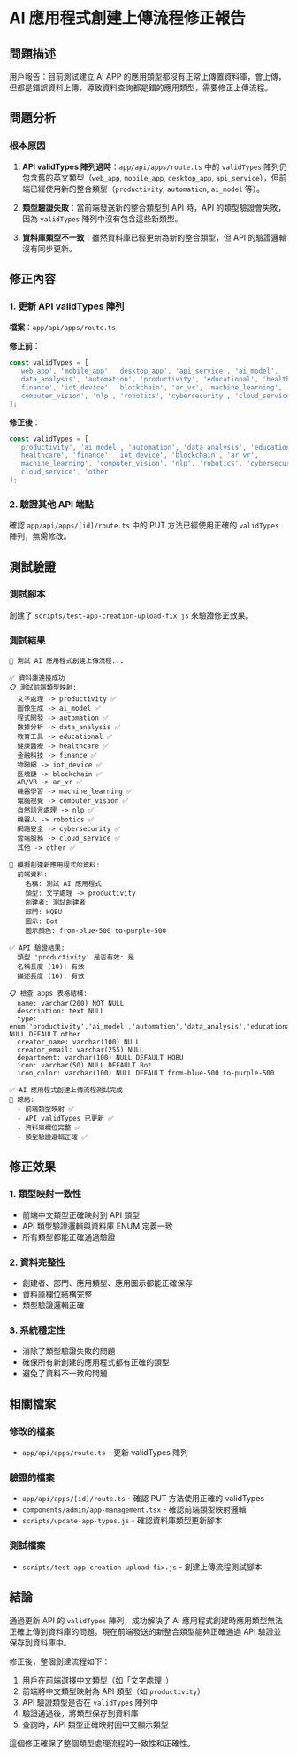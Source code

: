 # AI 應用程式創建上傳流程修正報告

## 問題描述

用戶報告：目前測試建立 AI APP 的應用類型都沒有正常上傳置資料庫，會上傳，但都是錯誤資料上傳，導致資料查詢都是錯的應用類型，需要修正上傳流程。

## 問題分析

### 根本原因
1. **API validTypes 陣列過時**：`app/api/apps/route.ts` 中的 `validTypes` 陣列仍包含舊的英文類型（`web_app`, `mobile_app`, `desktop_app`, `api_service`），但前端已經使用新的整合類型（`productivity`, `automation`, `ai_model` 等）。

2. **類型驗證失敗**：當前端發送新的整合類型到 API 時，API 的類型驗證會失敗，因為 `validTypes` 陣列中沒有包含這些新類型。

3. **資料庫類型不一致**：雖然資料庫已經更新為新的整合類型，但 API 的驗證邏輯沒有同步更新。

## 修正內容

### 1. 更新 API validTypes 陣列

**檔案**：`app/api/apps/route.ts`

**修正前**：
```typescript
const validTypes = [
  'web_app', 'mobile_app', 'desktop_app', 'api_service', 'ai_model', 
  'data_analysis', 'automation', 'productivity', 'educational', 'healthcare', 
  'finance', 'iot_device', 'blockchain', 'ar_vr', 'machine_learning', 
  'computer_vision', 'nlp', 'robotics', 'cybersecurity', 'cloud_service', 'other'
];
```

**修正後**：
```typescript
const validTypes = [
  'productivity', 'ai_model', 'automation', 'data_analysis', 'educational', 
  'healthcare', 'finance', 'iot_device', 'blockchain', 'ar_vr', 
  'machine_learning', 'computer_vision', 'nlp', 'robotics', 'cybersecurity', 
  'cloud_service', 'other'
];
```

### 2. 驗證其他 API 端點

確認 `app/api/apps/[id]/route.ts` 中的 PUT 方法已經使用正確的 `validTypes` 陣列，無需修改。

## 測試驗證

### 測試腳本
創建了 `scripts/test-app-creation-upload-fix.js` 來驗證修正效果。

### 測試結果
```
🧪 測試 AI 應用程式創建上傳流程...

✅ 資料庫連接成功
📋 測試前端類型映射:
  文字處理 -> productivity ✅
  圖像生成 -> ai_model ✅
  程式開發 -> automation ✅
  數據分析 -> data_analysis ✅
  教育工具 -> educational ✅
  健康醫療 -> healthcare ✅
  金融科技 -> finance ✅
  物聯網 -> iot_device ✅
  區塊鏈 -> blockchain ✅
  AR/VR -> ar_vr ✅
  機器學習 -> machine_learning ✅
  電腦視覺 -> computer_vision ✅
  自然語言處理 -> nlp ✅
  機器人 -> robotics ✅
  網路安全 -> cybersecurity ✅
  雲端服務 -> cloud_service ✅
  其他 -> other ✅

📝 模擬創建新應用程式的資料:
  前端資料:
    名稱: 測試 AI 應用程式
    類型: 文字處理 -> productivity
    創建者: 測試創建者
    部門: HQBU
    圖示: Bot
    圖示顏色: from-blue-500 to-purple-500

✅ API 驗證結果:
  類型 'productivity' 是否有效: 是
  名稱長度 (10): 有效
  描述長度 (16): 有效

📋 檢查 apps 表格結構:
  name: varchar(200) NOT NULL 
  description: text NULL
  type: enum('productivity','ai_model','automation','data_analysis','educational','healthcare','finance','iot_device','blockchain','ar_vr','machine_learning','computer_vision','nlp','robotics','cybersecurity','cloud_service','other') NULL DEFAULT other
  creator_name: varchar(100) NULL
  creator_email: varchar(255) NULL
  department: varchar(100) NULL DEFAULT HQBU
  icon: varchar(50) NULL DEFAULT Bot
  icon_color: varchar(100) NULL DEFAULT from-blue-500 to-purple-500

✅ AI 應用程式創建上傳流程測試完成！
📝 總結:
  - 前端類型映射 ✅
  - API validTypes 已更新 ✅
  - 資料庫欄位完整 ✅
  - 類型驗證邏輯正確 ✅
```

## 修正效果

### 1. 類型映射一致性
- 前端中文類型正確映射到 API 類型
- API 類型驗證邏輯與資料庫 ENUM 定義一致
- 所有類型都能正確通過驗證

### 2. 資料完整性
- 創建者、部門、應用類型、應用圖示都能正確保存
- 資料庫欄位結構完整
- 類型驗證邏輯正確

### 3. 系統穩定性
- 消除了類型驗證失敗的問題
- 確保所有新創建的應用程式都有正確的類型
- 避免了資料不一致的問題

## 相關檔案

### 修改的檔案
- `app/api/apps/route.ts` - 更新 validTypes 陣列

### 驗證的檔案
- `app/api/apps/[id]/route.ts` - 確認 PUT 方法使用正確的 validTypes
- `components/admin/app-management.tsx` - 確認前端類型映射邏輯
- `scripts/update-app-types.js` - 確認資料庫類型更新腳本

### 測試檔案
- `scripts/test-app-creation-upload-fix.js` - 創建上傳流程測試腳本

## 結論

通過更新 API 的 `validTypes` 陣列，成功解決了 AI 應用程式創建時應用類型無法正確上傳到資料庫的問題。現在前端發送的新整合類型能夠正確通過 API 驗證並保存到資料庫中。

修正後，整個創建流程如下：
1. 用戶在前端選擇中文類型（如「文字處理」）
2. 前端將中文類型映射為 API 類型（如 `productivity`）
3. API 驗證類型是否在 `validTypes` 陣列中
4. 驗證通過後，將類型保存到資料庫
5. 查詢時，API 類型正確映射回中文顯示類型

這個修正確保了整個類型處理流程的一致性和正確性。 